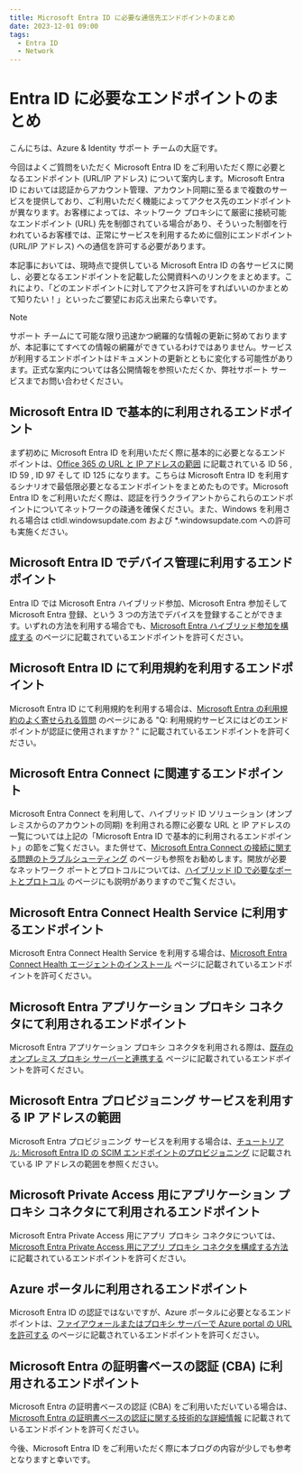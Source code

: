 ```yaml
---
title: Microsoft Entra ID に必要な通信先エンドポイントのまとめ
date: 2023-12-01 09:00
tags:
  - Entra ID
  - Network
---
```


# Entra ID に必要なエンドポイントのまとめ

こんにちは、Azure & Identity サポート チームの大庭です。

今回はよくご質問をいただく Microsoft Entra ID をご利用いただく際に必要となるエンドポイント (URL/IP アドレス) について案内します。Microsoft Entra ID においては認証からアカウント管理、アカウント同期に至るまで複数のサービスを提供しており、ご利用いただく機能によってアクセス先のエンドポイントが異なります。お客様によっては、ネットワーク プロキシにて厳密に接続可能なエンドポイント (URL) 先を制御されている場合があり、そういった制御を行われているお客様では、正常にサービスを利用するために個別にエンドポイント (URL/IP アドレス) への通信を許可する必要があります。

本記事においては、現時点で提供している Microsoft Entra ID の各サービスに関し、必要となるエンドポイントを記載した公開資料へのリンクをまとめます。これにより、「どのエンドポイントに対してアクセス許可をすればいいのかまとめて知りたい！」といったご要望にお応え出来たら幸いです。

> [!NOTE]
> サポート チームにて可能な限り迅速かつ網羅的な情報の更新に努めておりますが、本記事にてすべての情報の網羅ができているわけではありません。サービスが利用するエンドポイントはドキュメントの更新とともに変化する可能性があります。正式な案内については各公開情報を参照いただくか、弊社サポート サービスまでお問い合わせください。

## Microsoft Entra ID で基本的に利用されるエンドポイント

まず初めに Microsoft Entra ID を利用いただく際に基本的に必要となるエンドポイントは、[Office 365 の URL と IP アドレスの範囲](https://learn.microsoft.com/ja-jp/microsoft-365/enterprise/urls-and-ip-address-ranges?view=o365-worldwide#microsoft-365-common-and-office-online) に記載されている ID 56 , ID 59 , ID 97 そして ID 125 になります。こちらは Microsoft Entra ID を利用するシナリオで最低限必要となるエンドポイントをまとめたものです。Microsoft Entra ID をご利用いただく際は、認証を行うクライアントからこれらのエンドポイントについてネットワークの疎通を確保ください。また、Windows を利用される場合は ctldl.windowsupdate.com および *.windowsupdate.com への許可も実施ください。

## Microsoft Entra ID でデバイス管理に利用するエンドポイント

Entra ID では Microsoft Entra ハイブリッド参加、Microsoft Entra 参加そして Microsoft Entra 登録、という 3 つの方法でデバイスを登録することができます。いずれの方法を利用する場合でも、[Microsoft Entra ハイブリッド参加を構成する](https://learn.microsoft.com/ja-jp/entra/identity/devices/how-to-hybrid-join#network-connectivity-requirements) のページに記載されているエンドポイントを許可ください。

## Microsoft Entra ID にて利用規約を利用するエンドポイント

Microsoft Entra ID にて利用規約を利用する場合は、[Microsoft Entra の利用規約のよく寄せられる質問](https://learn.microsoft.com/ja-jp/entra/identity/conditional-access/terms-of-use#frequently-asked-questions) のページにある "Q: 利用規約サービスにはどのエンドポイントが認証に使用されますか？" に記載されているエンドポイントを許可ください。

## Microsoft Entra Connect に関連するエンドポイント

Microsoft Entra Connect を利用して、ハイブリッド ID ソリューション (オンプレミスからのアカウントの同期) を利用される際に必要な URL と IP アドレスの一覧については上記の「Microsoft Entra ID で基本的に利用されるエンドポイント」の節をご覧ください。また併せて、[Microsoft Entra Connect の接続に関する問題のトラブルシューティング](https://learn.microsoft.com/ja-jp/entra/identity/hybrid/connect/tshoot-connect-connectivity) のページも参照をお勧めします。開放が必要なネットワーク ポートとプロトコルについては、[ハイブリッド ID で必要なポートとプロトコル](https://learn.microsoft.com/ja-jp/entra/identity/hybrid/connect/reference-connect-ports) のページにも説明がありますのでご覧ください。

## Microsoft Entra Connect Health Service に利用するエンドポイント
 
Microsoft Entra Connect Health Service を利用する場合は、[Microsoft Entra Connect Health エージェントのインストール](https://learn.microsoft.com/ja-jp/entra/identity/hybrid/connect/how-to-connect-health-agent-install#outbound-connectivity-to-azure-service-endpoints) ページに記載されているエンドポイントを許可ください。

## Microsoft Entra アプリケーション プロキシ コネクタにて利用されるエンドポイント

Microsoft Entra アプリケーション プロキシ コネクタを利用される際は、[既存のオンプレミス プロキシ サーバーと連携する](https://learn.microsoft.com/ja-jp/entra/identity/app-proxy/application-proxy-configure-connectors-with-proxy-servers#proxy-outbound-rules) ページに記載されているエンドポイントを許可ください。

## Microsoft Entra プロビジョニング サービスを利用する IP アドレスの範囲
 
Microsoft Entra プロビジョニング サービスを利用する場合は、[チュートリアル: Microsoft Entra ID の SCIM エンドポイントのプロビジョニング](https://learn.microsoft.com/ja-jp/entra/identity/app-provisioning/use-scim-to-provision-users-and-groups#ip-ranges) に記載されている IP アドレスの範囲を参照ください。

## Microsoft Private Access 用にアプリケーション プロキシ コネクタにて利用されるエンドポイント

Microsoft Entra Private Access 用にアプリ プロキシ コネクタについては、[Microsoft Entra Private Access 用にアプリ プロキシ コネクタを構成する方法
](https://learn.microsoft.com/ja-jp/entra/global-secure-access/how-to-configure-connectors#allow-access-to-urls) に記載されているエンドポイントを許可ください。

## Azure ポータルに利用されるエンドポイント

Microsoft Entra ID の認証ではないですが、Azure ポータルに必要となるエンドポイントは、[ファイアウォールまたはプロキシ サーバーで Azure portal の URL を許可する](https://learn.microsoft.com/ja-jp/azure/azure-portal/azure-portal-safelist-urls?tabs=public-cloud) のページに記載されているエンドポイントを許可ください。

## Microsoft Entra の証明書ベースの認証 (CBA) に利用されるエンドポイント

Microsoft Entra の証明書ベースの認証 (CBA) をご利用いただいている場合は、[Microsoft Entra の証明書ベースの認証に関する技術的な詳細情報](https://learn.microsoft.com/ja-jp/entra/identity/authentication/concept-certificate-based-authentication-technical-deep-dive#how-does-microsoft-entra-certificate-based-authentication-work) に記載されているエンドポイントを許可ください。

今後、Microsoft Entra ID をご利用いただく際に本ブログの内容が少しでも参考となりますと幸いです。
